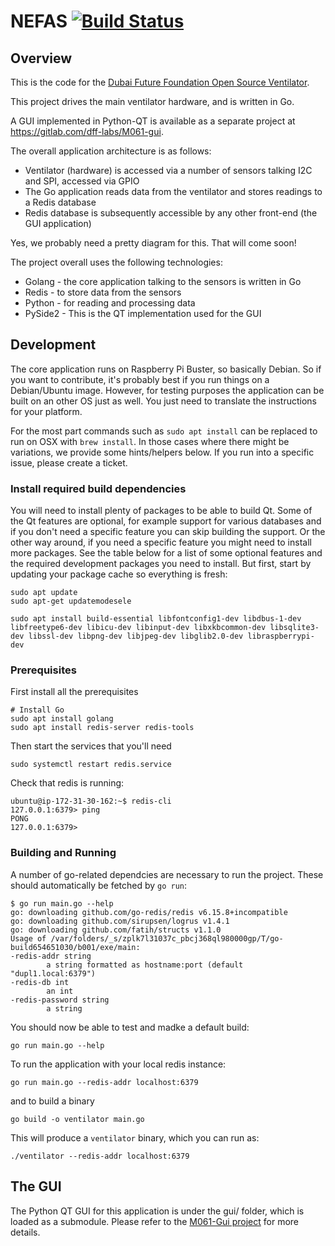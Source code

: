 # NEFAS [![Build Status](https://travis-ci.org/dff-labs/nefas.svg?branch=master)](https://travis-ci.org/mzahmi/ventilator)

## Overview

This is the code for the [Dubai Future Foundation Open Source Ventilator](https://m061.dubaifuture.gov.ae).

This project drives the main ventilator hardware, and is written in Go. 

A GUI implemented in Python-QT is available as a separate project at https://gitlab.com/dff-labs/M061-gui.

The overall application architecture is as follows:
* Ventilator (hardware) is accessed via a number of sensors talking I2C and SPI, accessed via GPIO 
* The Go application reads data from the ventilator and stores readings to a Redis database
* Redis database is subsequently accessible by any other front-end (the GUI application)

Yes, we probably need a pretty diagram for this. That will come soon!

The project overall uses the following technologies:

* Golang    - the core application talking to the sensors is written in Go
* Redis     - to store data from the sensors
* Python    - for reading and processing data
* PySide2   - This is the QT implementation used for the GUI

## Development 

The core application runs on Raspberry Pi Buster, so basically Debian. So if you want to contribute, it's probably best if you run things on a Debian/Ubuntu image. However, for testing purposes the application can be built on an other OS just as well. You just need to translate the instructions for your platform.

For the most part commands such as `sudo apt install` can be replaced to run on OSX with `brew install`. In those cases where there might be variations, we provide some hints/helpers below. If you run into a specific issue, please create a ticket.


### Install required build dependencies

You will need to install plenty of packages to be able to build Qt. Some of the Qt features are optional, for example support for various databases and if you don't need a specific feature you can skip building the support. Or the other way around, if you need a specific feature you might need to install more packages. See the table below for a list of some optional features and the required development packages you need to install. But first, start by updating your package cache so everything is fresh:

    sudo apt update
    sudo apt-get updatemodesele

    sudo apt install build-essential libfontconfig1-dev libdbus-1-dev libfreetype6-dev libicu-dev libinput-dev libxkbcommon-dev libsqlite3-dev libssl-dev libpng-dev libjpeg-dev libglib2.0-dev libraspberrypi-dev


### Prerequisites

First install all the prerequisites

    # Install Go
    sudo apt install golang
    sudo apt install redis-server redis-tools 

Then start the services that you'll need

    sudo systemctl restart redis.service

Check that redis is running:

    ubuntu@ip-172-31-30-162:~$ redis-cli 
    127.0.0.1:6379> ping
    PONG
    127.0.0.1:6379> 

### Building and Running

A number of go-related dependcies are necessary to run the project. These should automatically be fetched by `go run`:

    $ go run main.go --help
    go: downloading github.com/go-redis/redis v6.15.8+incompatible
    go: downloading github.com/sirupsen/logrus v1.4.1
    go: downloading github.com/fatih/structs v1.1.0
    Usage of /var/folders/_s/zplk7l31037c_pbcj368ql980000gp/T/go-build654651030/b001/exe/main:
    -redis-addr string
            a string formatted as hostname:port (default "dupl1.local:6379")
    -redis-db int
            an int
    -redis-password string
            a string

You should now be able to test and madke a default build:

    go run main.go --help

To run the application with your local redis instance:

    go run main.go --redis-addr localhost:6379 

and to build a binary

    go build -o ventilator main.go

This will produce a `ventilator` binary, which you can run as:

    ./ventilator --redis-addr localhost:6379

## The GUI

The Python QT GUI for this application is under the gui/ folder, which is loaded as a submodule. Please refer to the [M061-Gui project](https://github.com/dff-labs/M061-gui) for more details. 

